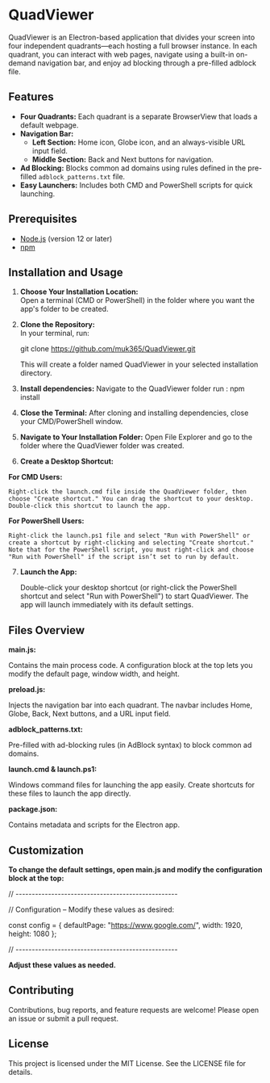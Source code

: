 # QuadViewer

QuadViewer is an Electron-based application that divides your screen into four independent quadrants—each hosting a full browser instance. In each quadrant, you can interact with web pages, navigate using a built-in on-demand navigation bar, and enjoy ad blocking through a pre-filled adblock file.

## Features

- **Four Quadrants:** Each quadrant is a separate BrowserView that loads a default webpage.
- **Navigation Bar:**  
  - **Left Section:** Home icon, Globe icon, and an always-visible URL input field.
  - **Middle Section:** Back and Next buttons for navigation.
- **Ad Blocking:** Blocks common ad domains using rules defined in the pre-filled `adblock_patterns.txt` file.
- **Easy Launchers:** Includes both CMD and PowerShell scripts for quick launching.

## Prerequisites

- [Node.js](https://nodejs.org/) (version 12 or later)
- [npm](https://www.npmjs.com/)

## Installation and Usage

1. **Choose Your Installation Location:**  
   Open a terminal (CMD or PowerShell) in the folder where you want the app's folder to be created.

2. **Clone the Repository:**  
   In your terminal, run: 
   
   git clone https://github.com/muk365/QuadViewer.git

   This will create a folder named QuadViewer in your selected installation directory.

3. **Install dependencies:**
    Navigate to the QuadViewer folder
    run : npm install

4. **Close the Terminal:**
    After cloning and installing dependencies, close your CMD/PowerShell window.

5. **Navigate to Your Installation Folder:**
    Open File Explorer and go to the folder where the QuadViewer folder was created.

6. **Create a Desktop Shortcut:**

**For CMD Users:**

    Right-click the launch.cmd file inside the QuadViewer folder, then choose "Create shortcut." You can drag the shortcut to your desktop. Double-click this shortcut to launch the app.

**For PowerShell Users:**

    Right-click the launch.ps1 file and select "Run with PowerShell" or create a shortcut by right-clicking and selecting "Create shortcut." Note that for the PowerShell script, you must right-click and choose "Run with PowerShell" if the script isn’t set to run by default.

7. **Launch the App:**

    Double-click your desktop shortcut (or right-click the PowerShell shortcut and select "Run with PowerShell") to start QuadViewer. The app will launch immediately with its default settings.

## Files Overview

**main.js:**

Contains the main process code. A configuration block at the top lets you modify the default page, window width, and height.

**preload.js:**

Injects the navigation bar into each quadrant. The navbar includes Home, Globe, Back, Next buttons, and a URL input field.

**adblock_patterns.txt:**

Pre-filled with ad-blocking rules (in AdBlock syntax) to block common ad domains.

**launch.cmd & launch.ps1:**

Windows command files for launching the app easily. Create shortcuts for these files to launch the app directly.

**package.json:**

Contains metadata and scripts for the Electron app.


## Customization

**To change the default settings, open main.js and modify the configuration block at the top:**

// --------------------------------------------------

// Configuration – Modify these values as desired:

const config = {
  defaultPage: "https://www.google.com/",
  width: 1920,
  height: 1080
};

// --------------------------------------------------

**Adjust these values as needed.**

## Contributing

Contributions, bug reports, and feature requests are welcome!
Please open an issue or submit a pull request.

## License

This project is licensed under the MIT License. See the LICENSE file for details.